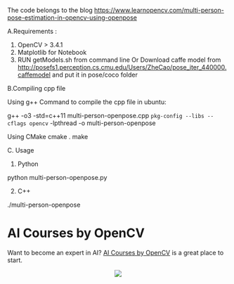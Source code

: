 The code belongs to the blog https://www.learnopencv.com/multi-person-pose-estimation-in-opencv-using-openpose

A.Requirements : 
1. OpenCV > 3.4.1
2. Matplotlib for Notebook
3. RUN getModels.sh from command line Or Download caffe model from http://posefs1.perception.cs.cmu.edu/Users/ZheCao/pose_iter_440000.caffemodel and put it in pose/coco folder


B.Compiling cpp file

Using g++
Command to compile the cpp file in ubuntu:

g++ -o3 -std=c++11 multi-person-openpose.cpp `pkg-config --libs --cflags opencv` -lpthread -o multi-person-openpose

Using CMake
cmake .
make

C. Usage
1. Python

python multi-person-openpose.py

2. C++

./multi-person-openpose


# AI Courses by OpenCV

Want to become an expert in AI? [AI Courses by OpenCV](https://opencv.org/courses/) is a great place to start. 

<a href="https://opencv.org/courses/">
<p align="center"> 
<img src="https://www.learnopencv.com/wp-content/uploads/2020/04/AI-Courses-By-OpenCV-Github.png">
</p>
</a>


